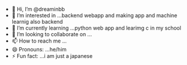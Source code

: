 - 👋 Hi, I’m @dreaminbb
- 👀 I’m interested in ...backend webapp and making app and machine learnig also backend
- 🌱 I’m currently learning ...python web app and learimg c in my school
- 💞️ I’m looking to collaborate on ...
- 📫 How to reach me ...
- 😄 Pronouns: ...he/him
- ⚡ Fun fact: ...i am just a japanese

<!---
dreaminbb/dreaminbb is a ✨ special ✨ repository because its `README.md` (this file) appears on your GitHub profile.
You can click the Preview link to take a look at your changes.
--->
